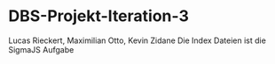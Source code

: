 # DBS-Projekt-Iteration-3
Lucas Rieckert, Maximilian Otto, Kevin Zidane
Die Index Dateien ist die SigmaJS Aufgabe
